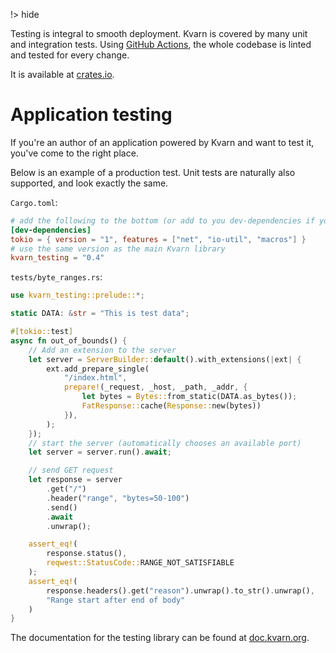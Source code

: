 !> hide

<head>
    <title>Testing | Kvarn</title>
    <meta name="permalinks" content="not-titles"> <!-- part of JS on icelk.dev & kvarn.org, options: disabled|enabled|not-titles -->
    <meta name="description" content="Method of testing Kvarn applications and the Kvarn library">
</head>

Testing is integral to smooth deployment. Kvarn is covered by many unit and
integration tests. Using
[GitHub Actions](https://github.com/Icelk/kvarn/actions), the whole codebase is
linted and tested for every change.

It is available at [crates.io](https://crates.io/crates/kvarn_testing/).

# Application testing

If you're an author of an application powered by Kvarn and want to test it,
you've come to the right place.

Below is an example of a production test. Unit tests are naturally also
supported, and look exactly the same.

`Cargo.toml`:

```toml
# add the following to the bottom (or add to you dev-dependencies if you already have that section)
[dev-dependencies]
tokio = { version = "1", features = ["net", "io-util", "macros"] }
# use the same version as the main Kvarn library
kvarn_testing = "0.4"
```

`tests/byte_ranges.rs`:

```rust
use kvarn_testing::prelude::*;

static DATA: &str = "This is test data";

#[tokio::test]
async fn out_of_bounds() {
    // Add an extension to the server
    let server = ServerBuilder::default().with_extensions(|ext| {
        ext.add_prepare_single(
            "/index.html",
            prepare!(_request, _host, _path, _addr, {
                let bytes = Bytes::from_static(DATA.as_bytes());
                FatResponse::cache(Response::new(bytes))
            }),
        );
    });
    // start the server (automatically chooses an available port)
    let server = server.run().await;

    // send GET request
    let response = server
        .get("/")
        .header("range", "bytes=50-100")
        .send()
        .await
        .unwrap();

    assert_eq!(
        response.status(),
        reqwest::StatusCode::RANGE_NOT_SATISFIABLE
    );
    assert_eq!(
        response.headers().get("reason").unwrap().to_str().unwrap(),
        "Range start after end of body"
    )
}
```

The documentation for the testing library can be found at
[doc.kvarn.org](https://doc.kvarn.org/kvarn_testing/).
